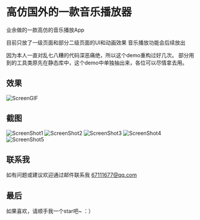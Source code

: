 # 高仿国外的一款音乐播放器

业余做的一款高仿的音乐播放App

目前只放了一级页面和部分二级页面的UI和动画效果
音乐播放功能会后续放出

因为本人一直对乱七八糟的代码深恶痛绝，所以这个demo重构过好几次。
部分用到的工具类原先在静态库中，这个demo中单独抽出来，各位可以尽情拿去用。

## 效果

<img src="https://github.com/huanxsd/JYPaging/blob/master/ScreenShot/ScreenGIF.gif" alt="ScreenGIF" title="ScreenGIF">

## 截图

<img src="https://github.com/huanxsd/JYPaging/blob/master/ScreenShot/ScreenShot1.png" alt="ScreenShot1" title="ScreenShot1">
<img src="https://github.com/huanxsd/JYPaging/blob/master/ScreenShot/ScreenShot2.png" alt="ScreenShot2" title="ScreenShot2">
<img src="https://github.com/huanxsd/JYPaging/blob/master/ScreenShot/ScreenShot2.png" alt="ScreenShot3" title="ScreenShot3">
<img src="https://github.com/huanxsd/JYPaging/blob/master/ScreenShot/ScreenShot2.png" alt="ScreenShot4" title="ScreenShot4">
<img src="https://github.com/huanxsd/JYPaging/blob/master/ScreenShot/ScreenShot2.png" alt="ScreenShot5" title="ScreenShot5">

## 联系我

如有问题或建议欢迎通过邮件联系我
67111677@qq.com

## 最后

如果喜欢，请顺手我一个star吧~  ：）